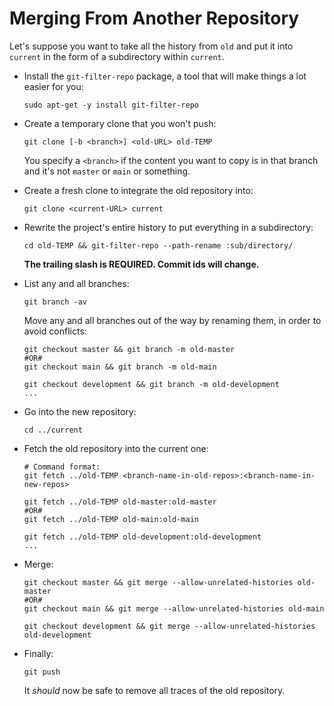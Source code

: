 # Merging From Another Repository

Let's suppose you want to take all the history from `old`
and put it into `current` in the form of a subdirectory within
`current`.

-   Install the `git-filter-repo` package, a tool that will make
    things a lot easier for you:

        sudo apt-get -y install git-filter-repo

-   Create a temporary clone that you won't push:

        git clone [-b <branch>] <old-URL> old-TEMP

    You specify a `<branch>` if the content you want to copy is in
    that branch and it's not `master` or `main` or something.

-   Create a fresh clone to integrate the old repository into:

        git clone <current-URL> current

-   Rewrite the project's entire history to put everything in a
    subdirectory:

        cd old-TEMP && git-filter-repo --path-rename :sub/directory/
        
    **The trailing slash is REQUIRED.  Commit ids will change.**

-   List any and all branches:

        git branch -av

    Move any and all branches out of the way by renaming them,
    in order to avoid conflicts:

        git checkout master && git branch -m old-master
        #OR#
        git checkout main && git branch -m old-main
        
        git checkout development && git branch -m old-development
        ...

-   Go into the new repository:

        cd ../current

-   Fetch the old repository into the current one:

        # Command format:
        git fetch ../old-TEMP <branch-name-in-old-repos>:<branch-name-in-new-repos>
        
        git fetch ../old-TEMP old-master:old-master
        #OR#
        git fetch ../old-TEMP old-main:old-main
        
        git fetch ../old-TEMP old-development:old-development
        ...

-   Merge:

        git checkout master && git merge --allow-unrelated-histories old-master
        #OR#
        git checkout main && git merge --allow-unrelated-histories old-main

        git checkout development && git merge --allow-unrelated-histories old-development

-   Finally:

        git push

    It _should_ now be safe to remove all traces of the old
    repository.
